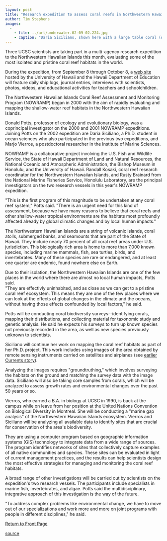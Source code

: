 ```yaml
---
layout: post
title: "Research expedition to assess coral reefs in Northwestern Hawaiian Islands"
author: Tim Stephens
images:
  -
    - file: ../art/underwater.02-09-02.224.jpg
    - caption: "Daria Siciliano, shown here with a large table coral (Acropora cytherea), is mapping coral reef habitats in the Northwestern Hawaiian Islands as part of the NOWRAMP project. Photo: Jim Maragos, U.S. Fish and Wildlife Service"
---
```


Three UCSC scientists are taking part in a multi-agency research expedition to the Northwestern Hawaiian Islands this month, evaluating some of the most isolated and pristine coral reef habitats in the world.

During the expedition, from September 8 through October 8, a [web site][1] hosted by the University of Hawaii and the Hawaii Department of Education will feature daily ship logs, journal entries, interviews with scientists, photos, videos, and educational activities for teachers and schoolchildren.   

The Northwestern Hawaiian Islands Coral Reef Assessment and Monitoring Program (NOWRAMP) began in 2000 with the aim of rapidly evaluating and mapping the shallow-water reef habitats in the Northwestern Hawaiian Islands.

Donald Potts, professor of ecology and evolutionary biology, was a coprincipal investigator on the 2000 and 2001 NOWRAMP expeditions. Joining Potts on the 2002 expedition are Daria Siciliano, a Ph.D. student in ocean sciences who also participated in the previous two expeditions, and Marjo Vierros, a postdoctoral researcher in the Institute of Marine Sciences.

NOWRAMP is a collaborative project involving the U.S. Fish and Wildlife Service, the State of Hawaii Department of Land and Natural Resources, the National Oceanic and Atmospheric Administration, the Bishop Museum in Honolulu, and the University of Hawaii. Randall Kosaki, coral reef research coordinator for the Northwestern Hawaiian Islands, and Rusty Brainard from the National Marine Fisheries Service, Honolulu Laboratory, are the principal investigators on the two research vessels in this year's NOWRAMP expedition.  

"This is the first program of this magnitude to be undertaken at any coral reef system," Potts said. "There is an urgent need for this kind of assessment, because we have many reasons to believe that coral reefs and other shallow-water tropical environments are the habitats most profoundly affected already by global climatic changes and by local human impacts."  

The Northwestern Hawaiian Islands are a string of volcanic islands, coral atolls, submerged banks, and seamounts that are part of the State of Hawaii. They include nearly 70 percent of all coral reef areas under U.S. jurisdiction. This biologically rich area is home to more than 7,000 known species, including marine mammals, fish, sea turtles, birds, and invertebrates. Many of these species are rare or endangered, and at least one quarter are endemic, found nowhere else on Earth.   

Due to their isolation, the Northwestern Hawaiian Islands are one of the few places in the world where there are almost no local human impacts, Potts said.   
"They are effectivly uninhabited, and as close as we can get to a pristine coral reef ecosystem. This means they are one of the few places where we can look at the effects of global changes in the climate and the oceans, without having those effects confounded by local factors," he said.  

Potts will be conducting coral biodiversity surveys--identifying corals, mapping their distributions, and collecting material for taxonomic study and genetic analysis. He said he expects his surveys to turn up known species not previously recorded in the area, as well as new species previously unknown to scientists.   

Siciliano will continue her work on mapping the coral reef habitats as part of her Ph.D. project. This work includes using images of the area obtained by remote sensing instruments carried on satellites and airplanes (see [earlier Currents story][2]).

Analyzing the images requires "groundtruthing," which involves surveying the habitats on the ground and matching the survey data with the image data. Siciliano will also be taking core samples from corals, which will be analyzed to assess growth rates and environmental changes over the past 50 years or so.   

Vierros, who earned a B.A. in biology at UCSC in 1990, is back at the campus while on leave from her position at the United Nations Convention on Biological Diversity in Montreal. She will be conducting a "marine gap analysis" of the Northwestern Hawaiian Islands ecosystem. Vierros and Siciliano will be analyzing all available data to identify sites that are crucial for conservation of the area's biodiversity.

They are using a computer program based on geographic information systems (GIS) technology to integrate data from a wide range of sources. The program identifies networks of sites that collectively capture examples of all native communities and species. These sites can be evaluated in light of current management practices, and the results can help scientists design the most effective strategies for managing and monitoring the coral reef habitats.   

A broad range of other investigations will be carried out by scientists on the expedition's two research vessels. The participants include specialists in marine fish, invertebrates, and algae. Potts said the multidisciplinary, integrative approach of this investigation is the way of the future.  

"To address complex problems like environmental change, we have to move out of our specializations and work more and more on joint programs with people in different disciplines," he said.

  

[Return to Front Page][3]

[1]: http://www.hawaiianatolls.org
[2]: http://www.ucsc.edu/currents/01-02/03-25/imaging.html
[3]: http://currents.ucsc.edu/

[source](http://www1.ucsc.edu/currents/02-03/09-02/expedition.html "Permalink to expedition")
